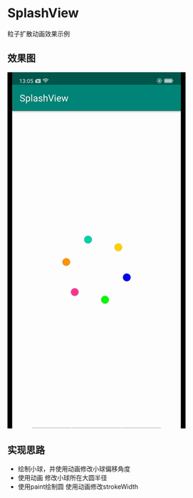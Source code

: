 # SplashView
粒子扩散动画效果示例
## 效果图
![示例图片](https://github.com/mixiaodou/SplashView/blob/master/app/sample/record_sample.gif)
## 实现思路
* 绘制小球，并使用动画修改小球偏移角度
* 使用动画 修改小球所在大圆半径
* 使用paint绘制圆 使用动画修改strokeWidth
